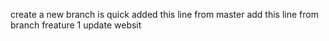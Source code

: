 create a new branch is quick
added this line from master
add this line from branch freature 1
update websit
